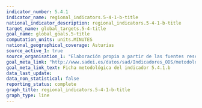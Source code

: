 ```yaml
---
indicator_number: 5.4.1
indicator_name: regional_indicators.5-4-1-b-title
national_indicator_description: regional_indicators.5-4-1-b-title
target_name: global_targets.5-4-title
goal_name: global_goals.5-title
computation_units: units.MINUTES
national_geographical_coverage: Asturias
source_active_1: true
source_organisation_1: "Elaboración propia a partir de las fuentes reseñadas en la ficha metodológica."
goal_meta_link: "http://www.sadei.es/datos/sad/Indicadores_ODS/metodologia/5.4.1.b.pdf"
goal_meta_link_text: Ficha metodológica del indicador 5.4.1.b
data_last_update:  
data_non_statistical: false
reporting_status: complete
graph_title: regional_indicators.5-4-1-b-title
graph_type: line
---
```

